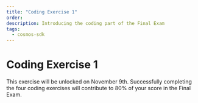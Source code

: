 ```yaml
---
title: "Coding Exercise 1"
order:
description: Introducing the coding part of the Final Exam
tags:
  - cosmos-sdk
---
```


# Coding Exercise 1

This exercise will be unlocked on November 9th. Successfully completing the four coding exercises will contribute to 80% of your score in the Final Exam.

<!--
**Coding Exercise 1** is now accessible in your personal repo, found [here](https://git.academy.b9lab.com/ida-p5-final-exam/student-projects), in our Academy Gitlab server.

To complete this exercise, in effect all you need is to adjust one line of code. An experienced developer can tackle it in 5 minutes.

<HighlightBox type="note">

The four Coding Exercises are worth 80% of your Final Exam score collectively. 

You are free to attempt this exercise now, or you can wait until the Final Exam period officially begins on January 4th, 2024. The absolute deadline for attempting the exercise is February 1st.

</HighlightBox>

When you complete the exercise you will be able to see your score directly. You can repeat this exercise as often as you like if you want to improve your score.
-->

<!--
ANDREW SAYS: The following is the old exercise 2 page content for reference

You are about to perform a small, simple exercise on our Academy Gitlab, to check you're paying attention! Before you [try](https://git.academy.b9lab.com/ida-p5-exercise-week-2/exercise-code), here is a summary of what you will be asked to do.

<HighlightBox type="note">

The final exam will have the same format, so this is a good way to acquaint yourself with the modus operandi.

</HighlightBox>

## Preparation

We created a Docker container with the included `Dockerfile`:

```sh
$ docker build . -t exercise-w2
```

Create this Docker image right now, before you start working on the exercise. It takes time and it makes a copy of the original files.

## What we set up

We created the rest of this repository with Ignite CLI v0.22.1 and the following command:

```sh
$ docker run --rm -it \
    -v $(pwd):/exercise -w /exercise \
    exercise-w2 \
    ignite scaffold chain github.com/b9lab/other-world
```

The idea is that this is the blockchain backing a future metaverse. The blockchain will account for anything of value in it.

We have added:

* One file that duplicates what accessing the storage looks like: `x/otherworld/keeper/world_params_duplicate.go`.
* And 2 test files:

    * `x/otherworld/types/world_params_student_test.go`
    * `x/otherworld/keeper/world_params_student_test.go`

All 3 files cannot compile until you have completed the following tasks.

## What you need to do

You need to run an Ignite command to create a new Protobuf type and its associated keeper functions. It must satisfy the following conditions:

1. The name is `WorldParams`.
2. It has 3 params exactly, no more, no less:
   1. A `string` for the world's `name`.
   2. A `uint` for the world's `gravity`.
   3. A `uint` for the world's `landSupply`.
3. It is unique in the blockchain store. It does not matter what key it is stored at, but you should keep the naming conventions of keeper functions chosen by Ignite.
4. It should not have any associated messages.

## Definition of success

The following tests must pass:

* `x/otherworld/types/world_params_student_test.go`: It needs to pass with:

    ```sh
    $ docker run --rm -it \
        -v $(pwd):/exercise -w /exercise \
        exercise-w2 \
        go test github.com/b9lab/other-world/x/otherworld/types
    ```

    Or:

    ```sh
    $ go test github.com/b9lab/other-world/x/otherworld/types
    ```

* `x/otherworld/keeper/world_params_student_test.go`: It needs to pass with:

    ```sh
    $ docker run --rm -it \
        -v $(pwd):/exercise -w /exercise \
        exercise-w2 \
        go test github.com/b9lab/other-world/x/otherworld/keeper
    ```

    Or:

    ```sh
    $ go test github.com/b9lab/other-world/x/otherworld/keeper
    ```

To run them both at the same time, run:

```sh
$ docker run --rm -it \
    -v $(pwd):/exercise -w /exercise \
    exercise-w2 /exercise/score.sh
```

Or:

```sh
$ ./score.sh
```

This returns a score that reads like:

```txt
FS_SCORE:100%
```

### Read-only files

In `fileconfig.yml` we have defined a list of _read-only_ files. They are not technically read-only, but we will overwrite your changes if you modify them.

## CI Environment

There is a CI environment on the Academy Gitlab server. Every time you push to your repository, it will run and score your work.

The script that our CI runs is `score-ci.sh`. You will notice that it overwrites the _read-only_ files with their original ones. So if the CI gives you a score different from the one you have on your machine, you may have made changes to read-only files.

The score that appears on Gitlab's CI is the _correct_ one.

## When you are ready

Please push your exercise solution to the [Week 2 Exercise repo](https://git.academy.b9lab.com/ida-p5-exercise-week-2/exercise-code).

<HighlightBox type="note">

**We recommend you attempt the exercise as soon as you finish the week's material, or ideally before Thursday, November 16th, 11:59 pm UTC.**
<br/><br/>
Do not worry if you do not pass the exercise: it is simply meant to be an opportunity to practice and demonstrate your engagement with the program.

</HighlightBox>
-->